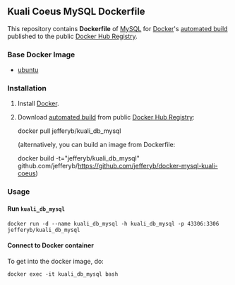 ## Kuali Coeus MySQL Dockerfile

This repository contains **Dockerfile** of [MySQL](http://dev.mysql.com/) for [Docker](https://www.docker.com/)'s [automated build](https://registry.hub.docker.com/u/jefferyb/kuali_db_mysql/) published to the public [Docker Hub Registry](https://registry.hub.docker.com/).

### Base Docker Image

* [ubuntu](https://registry.hub.docker.com/_/ubuntu)

### Installation

1. Install [Docker](https://www.docker.com/).

2. Download [automated build](https://registry.hub.docker.com/u/jefferyb/kuali_db_mysql/) from public [Docker Hub Registry](https://registry.hub.docker.com/): 

    docker pull jefferyb/kuali_db_mysql

   (alternatively, you can build an image from Dockerfile: 

    docker build -t="jefferyb/kuali_db_mysql" github.com/jefferyb/https://github.com/jefferyb/docker-mysql-kuali-coeus)


### Usage

#### Run `kuali_db_mysql`

    docker run -d --name kuali_db_mysql -h kuali_db_mysql -p 43306:3306 jefferyb/kuali_db_mysql

#### Connect to Docker container

To get into the docker image, do:

    docker exec -it kuali_db_mysql bash

